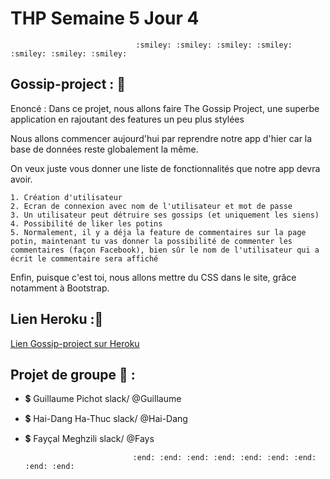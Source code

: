 # THP Semaine 5 Jour 4



                                :smiley: :smiley: :smiley: :smiley: :smiley: :smiley: :smiley:

## Gossip-project : :jack_o_lantern:

Enoncé : Dans ce projet, nous allons faire The Gossip Project, une superbe application en rajoutant des features un peu plus stylées 

Nous allons commencer aujourd'hui par reprendre notre app d'hier car la base de données reste globalement la même.

On veux juste vous donner une liste de fonctionnalités que notre app devra avoir.

    1. Création d'utilisateur
    2. Ecran de connexion avec nom de l'utilisateur et mot de passe
    3. Un utilisateur peut détruire ses gossips (et uniquement les siens)
    4. Possibilité de liker les potins
    5. Normalement, il y a déja la feature de commentaires sur la page potin, maintenant tu vas donner la possibilité de commenter les commentaires (façon Facebook), bien sûr le nom de l'utilisateur qui a écrit le commentaire sera affiché


Enfin, puisque c'est toi, nous allons mettre du CSS dans le site, grâce notamment à Bootstrap.

## Lien Heroku ::jack_o_lantern:
[Lien Gossip-project sur Heroku](https://gossip-s5-j3.herokuapp.com)

## Projet de groupe :tea: :

* :heavy_dollar_sign: Guillaume Pichot   slack/  @Guillaume
* :heavy_dollar_sign: Hai-Dang Ha-Thuc  slack/  @Hai-Dang 
* :heavy_dollar_sign: Fayçal Meghzili   slack/  @Fays  


                              :end: :end: :end: :end: :end: :end: :end: :end: :end:
